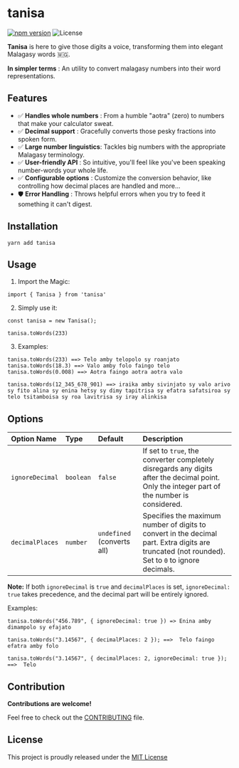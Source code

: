 # tanisa

[![npm version](https://badge.fury.io/js/tanisa.svg)](https://www.npmjs.com/package/tanisa)
![License](https://img.shields.io/badge/License-MIT-yellow.svg)

**Tanisa** is here to give those digits a voice, transforming them into elegant Malagasy words 🇲🇬.

**In simpler terms** : An utility to convert malagasy numbers into their word representations.

## Features

- ✅ **Handles whole numbers** : From a humble "aotra" (zero) to numbers that make your calculator sweat.
- ✅ **Decimal support** : Gracefully converts those pesky fractions into spoken form.
- ✅ **Large number linguistics**: Tackles big numbers with the appropriate Malagasy terminology.
- ✅ **User-friendly API** : So intuitive, you'll feel like you've been speaking number-words your whole life.
- ✅ **Configurable options** : Customize the conversion behavior, like controlling how decimal places are handled and more...
- 🛡️ **Error Handling** : Throws helpful errors when you try to feed it something it can't digest.

## Installation

`yarn add tanisa`

## Usage

1. Import the Magic:

```
import { Tanisa } from 'tanisa'
```

2. Simply use it:

```
const tanisa = new Tanisa();

tanisa.toWords(233)
```

3. Examples:

```
tanisa.toWords(233) ==> Telo amby telopolo sy roanjato
tanisa.toWords(18.3) ==> Valo amby folo faingo telo
tanisa.toWords(0.008) ==> Aotra faingo aotra aotra valo

tanisa.toWords(12_345_678_901) ==> iraika amby sivinjato sy valo arivo sy fito alina sy enina hetsy sy dimy tapitrisa sy efatra safatsiroa sy telo tsitamboisa sy roa lavitrisa sy iray alinkisa
```

## Options

| Option Name     | Type      | Default                    | Description                                                                                                                                     |
| :-------------- | :-------- | :------------------------- | :---------------------------------------------------------------------------------------------------------------------------------------------- |
| `ignoreDecimal` | `boolean` | `false`                    | If set to `true`, the converter completely disregards any digits after the decimal point. Only the integer part of the number is considered.    |
| `decimalPlaces` | `number`  | `undefined` (converts all) | Specifies the maximum number of digits to convert in the decimal part. Extra digits are truncated (not rounded). Set to `0` to ignore decimals. |

**Note:** If both `ignoreDecimal` is `true` and `decimalPlaces` is set, `ignoreDecimal: true` takes precedence, and the decimal part will be entirely ignored.

Examples:

```
tanisa.toWords("456.789", { ignoreDecimal: true }) => Enina amby dimampolo sy efajato

tanisa.toWords("3.14567", { decimalPlaces: 2 }); ==>  Telo faingo efatra amby folo

tanisa.toWords("3.14567", { decimalPlaces: 2, ignoreDecimal: true }); ==>  Telo
```

## Contribution

**Contributions are welcome!**

Feel free to check out the [CONTRIBUTING](CONTRIBUTING) file.

## License

This project is proudly released under the [MIT License](https://github.com/nifaliana/tanisa/blob/main/LICENSE)
